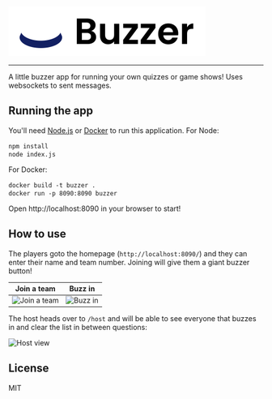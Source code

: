 ![Buzzer](https://github.com/bufferapp/buzzer/blob/master/public/buzzer-logo.svg?raw=true)

---

A little buzzer app for running your own quizzes or game shows! Uses websockets to sent messages.

## Running the app

You'll need [Node.js](https://nodejs.org) or [Docker](https://www.docker.com/) to run this
application. For Node:

```
npm install
node index.js
```

For Docker:

```
docker build -t buzzer .
docker run -p 8090:8090 buzzer
```

Open http://localhost:8090 in your browser to start!

## How to use

The players goto the homepage (`http://localhost:8090/`) and they can enter their name and team
number. Joining will give them a giant buzzer button!

Join a team                | Buzz in
:-------------------------:|:-------------------------:
![Join a team](https://github.com/bufferapp/buzzer/blob/master/screenshots/player-join-v3.png?raw=true)  |  ![Buzz in](https://github.com/bufferapp/buzzer/blob/master/screenshots/player-buzzer-v3.png?raw=true)


The host heads over to `/host` and will be able to see everyone that buzzes in and clear the list
in between questions:

![Host view](https://github.com/bufferapp/buzzer/blob/master/screenshots/host-v3.png?raw=true)

## License

MIT
